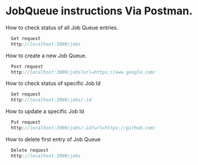 # JobQueue instructions Via Postman.

How to check status of all Job Queue entries.

```javascript
  Get request
  http://localhost:3000/jobs
```

How to create a new Job Queue.


```javascript
  Post request
  http://localhost:3000/jobs?url=https://www.google.com/
```

How to check status of specific Job Id

```javascript
  Get request
  http://localhost:3000/jobs/:id
```

How to update a specific Job Id

```javascript
  Put request
  http://localhost:3000/jobs/:id?url=https://github.com/
```

How to delete first entry of Job Queue

```javascript
  Delete request
  http://localhost:3000/jobs
```
